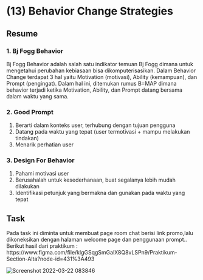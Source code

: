 <h1>(13) Behavior Change Strategies</h1>

<h2>Resume</h2>
<h3>1.  Bj Fogg Behavior</h3>
<p>
    Bj Fogg Behavior adalah salah satu indikator temuan Bj Fogg dimana untuk mengetahui perubahan kebiasaan bisa dikomputerisasikan. Dalam Behavior Change terdapat 3 hal yaitu Motivation (motivasi), Ability (kemampuan), dan Prompt (pengingat). Dalam hal ini, ditemukan rumus B=MAP dimana behavior terjadi ketika Motivation, Ability, dan Prompt datang bersama dalam waktu yang sama.
</p>
<h3>2. Good Prompt</h3>
    <ol>
        <li>Berarti dalam konteks user, terhubung dengan tujuan pengguna</li>
        <li>Datang pada waktu yang tepat (user termotivasi + mampu melakukan tindakan)</li>
        <li>Menarik perhatian user</li>
    </ol>
<h3>3. Design For Behavior</h3>
    <ol>
        <li>Pahami motivasi user</li>
        <li>Berusahalah untuk kesederhanaan, buat segalanya lebih mudah dilakukan</li>
        <li>Identifikasi petunjuk yang bermakna dan gunakan pada waktu yang tepat</li>
    </ol>

<h2>Task</h2>
<p>
    Pada task ini diminta untuk membuat page room chat berisi link promo,lalu dikoneksikan dengan halaman welcome page dan penggunaan prompt..
    Berikut hasil dari praktikum :
    https://www.figma.com/file/klgGSqgSmGalX8Q8vLSPn9/Praktikum-Section-Alta?node-id=431%3A493
</p>

![Screenshot 2022-03-22 083846](https://user-images.githubusercontent.com/80687802/159390342-62f9e1d0-61a8-4a22-b0ed-0deb7217b1ae.png)
